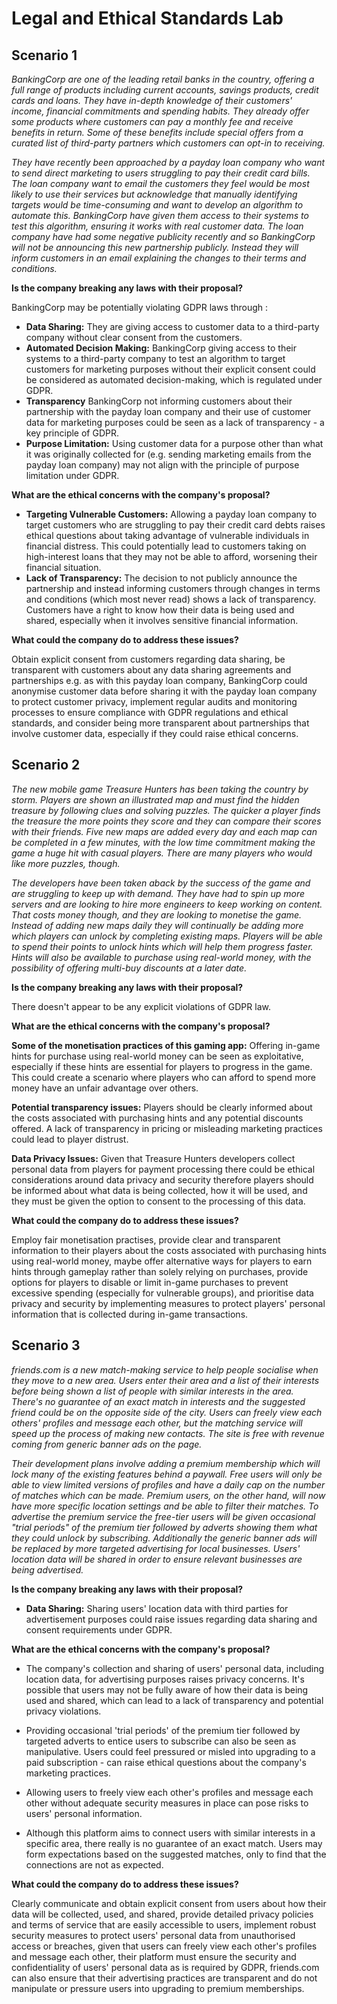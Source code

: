 # Legal and Ethical Standards Lab

## Scenario 1

*BankingCorp are one of the leading retail banks in the country, offering a full range of products including current accounts, savings products, credit cards and loans. They have in-depth knowledge of their customers' income, financial commitments and spending habits. They already offer some products where customers can pay a monthly fee and receive benefits in return. Some of these benefits include special offers from a curated list of third-party partners which customers can opt-in to receiving.*

*They have recently been approached by a payday loan company who want to send direct marketing to users struggling to pay their credit card bills. The loan company want to email the customers they feel would be most likely to use their services but acknowledge that manually identifying targets would be time-consuming and want to develop an algorithm to automate this. BankingCorp have given them access to their systems to test this algorithm, ensuring it works with real customer data. The loan company have had some negative publicity recently and so BankingCorp will not be announcing this new partnership publicly. Instead they will inform customers in an email explaining the changes to their terms and conditions.*


**Is the company breaking any laws with their proposal?**

BankingCorp may be potentially violating GDPR laws through :

- **Data Sharing:** They are giving access to customer data to a third-party company without clear consent from the customers.
- **Automated Decision Making:** BankingCorp giving access to their systems to a third-party company to test an algorithm to target customers for marketing purposes without their explicit consent could be considered as automated decision-making, which is regulated under GDPR.
- **Transparency** BankingCorp not informing customers about their partnership with the payday loan company and their use of customer data for marketing purposes could be seen as a lack of transparency - a key principle of GDPR.
- **Purpose Limitation:** Using customer data for a purpose other than what it was originally collected for (e.g. sending marketing emails from the payday loan company) may not align with the principle of purpose limitation under GDPR.


**What are the ethical concerns with the company's proposal?**

- **Targeting Vulnerable Customers:** Allowing a payday loan company to target customers who are struggling to pay their credit card debts raises ethical questions about taking advantage of vulnerable individuals in financial distress. This could potentially lead to customers taking on high-interest loans that they may not be able to afford, worsening their financial situation.
- **Lack of Transparency:** The decision to not publicly announce the partnership and instead informing customers through changes in terms and conditions (which most never read) shows a lack of transparency. Customers have a right to know how their data is being used and shared, especially when it involves sensitive financial information.


**What could the company do to address these issues?**

Obtain explicit consent from customers regarding data sharing, be transparent with customers about any data sharing agreements and partnerships e.g. as with this payday loan company, BankingCorp could anonymise customer data before sharing it with the payday loan company to protect customer privacy, implement regular audits and monitoring processes to ensure compliance with GDPR regulations and ethical standards, and consider being more transparent about partnerships that involve customer data, especially if they could raise ethical concerns.

## Scenario 2
*The new mobile game Treasure Hunters has been taking the country by storm. Players are shown an illustrated map and must find the hidden treasure by following clues and solving puzzles. The quicker a player finds the treasure the more points they score and they can compare their scores with their friends. Five new maps are added every day and each map can be completed in a few minutes, with the low time commitment making the game a huge hit with casual players. There are many players who would like more puzzles, though.*

*The developers have been taken aback by the success of the game and are struggling to keep up with demand. They have had to spin up more servers and are looking to hire more engineers to keep working on content. That costs money though, and they are looking to monetise the game. Instead of adding new maps daily they will continually be adding more which players can unlock by completing existing maps. Players will be able to spend their points to unlock hints which will help them progress faster. Hints will also be available to purchase using real-world money, with the possibility of offering multi-buy discounts at a later date.*

**Is the company breaking any laws with their proposal?**

There doesn't appear to be any explicit violations of GDPR law.

**What are the ethical concerns with the company's proposal?**

**Some of the monetisation practices of this gaming app:** Offering in-game hints for purchase using real-world money can be seen as exploitative, especially if these hints are essential for players to progress in the game. This could create a scenario where players who can afford to spend more money have an unfair advantage over others.

**Potential transparency issues:** Players should be clearly informed about the costs associated with purchasing hints and any potential discounts offered. A lack of transparency in pricing or misleading marketing practices could lead to player distrust.

**Data Privacy Issues:** Given that Treasure Hunters developers collect personal data from players for payment processing there could be ethical considerations around data privacy and security therefore players should be informed about what data is being collected, how it will be used, and they must be given the option to consent to the processing of this data.


**What could the company do to address these issues?**

Employ fair monetisation practises, provide clear and transparent information to their players about the costs associated with purchasing hints using real-world money, maybe offer alternative ways for players to earn hints through gameplay rather than solely relying on purchases, provide options for players to disable or limit in-game purchases to prevent excessive spending (especially for vulnerable groups), and prioritise data privacy and security by implementing measures to protect players' personal information that is collected during in-game transactions.

## Scenario 3
*friends.com is a new match-making service to help people socialise when they move to a new area. Users enter their area and a list of their interests before being shown a list of people with similar interests in the area. There's no guarantee of an exact match in interests and the suggested friend could be on the opposite side of the city. Users can freely view each others' profiles and message each other, but the matching service will speed up the process of making new contacts. The site is free with revenue coming from generic banner ads on the page.*

*Their development plans involve adding a premium membership which will lock many of the existing features behind a paywall. Free users will only be able to view limited versions of profiles and have a daily cap on the number of matches which can be made. Premium users, on the other hand, will now have more specific location settings and be able to filter their matches. To advertise the premium service the free-tier users will be given occasional "trial periods" of the premium tier followed by adverts showing them what they could unlock by subscribing. Additionally the generic banner ads will be replaced by more targeted advertising for local businesses. Users' location data will be shared in order to ensure relevant businesses are being advertised.*


**Is the company breaking any laws with their proposal?**

- **Data Sharing:** Sharing users' location data with third parties for advertisement purposes could raise issues regarding data sharing and consent requirements under GDPR.

**What are the ethical concerns with the company's proposal?**

- The company's collection and sharing of users' personal data, including location data, for advertising purposes raises privacy concerns. It's possible that users may not be fully aware of how their data is being used and shared, which can lead to a lack of transparency and potential privacy violations.

- Providing occasional 'trial periods' of the premium tier followed by targeted adverts to entice users to subscribe can also be seen as manipulative. Users could feel pressured or misled into upgrading to a paid subscription - can raise ethical questions about the company's marketing practices.

- Allowing users to freely view each other's profiles and message each other without adequate security measures in place can pose risks to users' personal information.

- Although this platform aims to connect users with similar interests in a specific area, there really is no guarantee of an exact match. Users may form expectations based on the suggested matches, only to find that the connections are not as expected.

**What could the company do to address these issues?**

Clearly communicate and obtain explicit consent from users about how their data will be collected, used, and shared, provide detailed privacy policies and terms of service that are easily accessible to users, implement robust security measures to protect users' personal data from unauthorised access or breaches, given that users can freely view each other's profiles and message each other, their platform must ensure the security and confidentiality of users' personal data as is required by GDPR, friends.com can also ensure that their advertising practices are transparent and do not manipulate or pressure users into upgrading to premium memberships.
